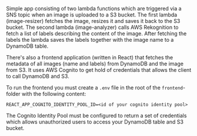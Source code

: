 Simple app consisting of two lambda functions which are triggered via a SNS topic when an image is uploaded to a S3 bucket. The first lambda (image-resizer) fetches the image, resizes it and saves it back to the S3 bucket. The second lambda (image-analyzer) calls AWS Rekognition to fetch a list of labels describing the content of the image. After fetching the labels the lambda saves the labels together with the image name to a DynamoDB table.

There's also a frontend application (written in React) that fetches the metadata of all images (name and labels) from DynamoDB and the image from S3. It uses AWS Cognito to get hold of credentials that allows the client to call DynamoDB and S3.

To run the frontend you must create a `.env` file in the root of the `frontend`-folder with the following content:

```
REACT_APP_COGNITO_IDENTITY_POOL_ID=<id of your cognito identity pool>
```

The Cognito Identity Pool must be configured to return a set of credentials which allows unauthorized users to access your DynamoDB table and S3 bucket.